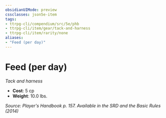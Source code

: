 ```yaml
---
obsidianUIMode: preview
cssclasses: json5e-item
tags:
- ttrpg-cli/compendium/src/5e/phb
- ttrpg-cli/item/gear/tack-and-harness
- ttrpg-cli/item/rarity/none
aliases: 
- "Feed (per day)"
---
```

# Feed (per day)
*Tack and harness*  

- **Cost**: 5 cp
- **Weight**: 10.0 lbs.

*Source: Player's Handbook p. 157. Available in the <span title='Systems Reference Document (5.1)'>SRD</span> and the Basic Rules (2014)*
